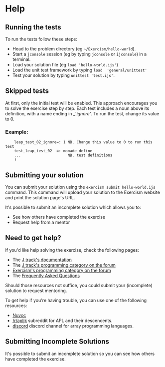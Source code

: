 # Help

## Running the tests

To run the tests follow these steps:

-   Head to the problem directory (eg `~/Exercism/hello-world`).
-   Start a `jconsole` session (eg by typing `jconsole` or `ijconsole`) in a terminal.
-   Load your solution file (eg `load 'hello-world.ijs'`)
-   Load the unit test framework by typing `load  'general/unittest'`
-   Test your solution by typing `unittest 'test.ijs'`.


## Skipped tests

At first, only the initial test will be enabled. This approach encourages you to solve the exercise step by step. Each test includes a noun above its definition, with a name ending in _'_ignore'_. To run the test, change its value to 0.

### Example:
```
    leap_test_02_ignore=: 1 NB. Change this value to 0 to run this test
    test_leap_test_02  =: monade define
    ...                     NB. test definitions
    )
```

## Submitting your solution

You can submit your solution using the `exercism submit hello-world.ijs` command.
This command will upload your solution to the Exercism website and print the solution page's URL.

It's possible to submit an incomplete solution which allows you to:

- See how others have completed the exercise
- Request help from a mentor

## Need to get help?

If you'd like help solving the exercise, check the following pages:

- The [J track's documentation](https://exercism.org/docs/tracks/j)
- The [J track's programming category on the forum](https://forum.exercism.org/c/programming/j)
- [Exercism's programming category on the forum](https://forum.exercism.org/c/programming/5)
- The [Frequently Asked Questions](https://exercism.org/docs/using/faqs)

Should those resources not suffice, you could submit your (incomplete) solution to request mentoring.

To get help if you're having trouble, you can use one of the following resources:

- [Nuvoc](https://code.jsoftware.com/wiki/NuVoc)
- [/r/apljk](https://www.reddit.com/r/apljk) subreddit for APL and their descencents.
- [discord](https://discord.gg/jA4pRNx5) discord channel for array programming languages.

## Submitting Incomplete Solutions
It's possible to submit an incomplete solution so you can see how others have completed the exercise.